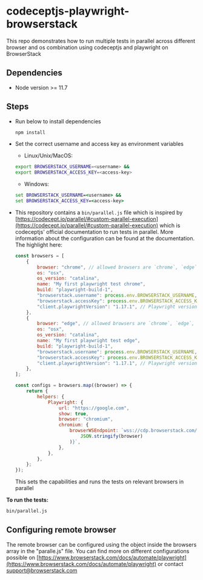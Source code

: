 # codeceptjs-playwright-browserstack

This repo demonstrates how to run multiple tests in parallel across different browser and os combination using codeceptjs and playwright on BrowserStack

## Dependencies

-   Node version >= 11.7

## Steps

-   Run below to install dependencies

    ```sh
    npm install
    ```

-   Set the correct username and access key as environment variables

    -   Linux/Unix/MacOS:

    ```sh
    export BROWSERSTACK_USERNAME=<username> &&
    export BROWSERSTACK_ACCESS_KEY=<access-key>
    ```

    -   Windows:

    ```bat
    set BROWSERSTACK_USERNAME=<username> &&
    set BROWSERSTACK_ACCESS_KEY=<access-key>
    ```

-   This repository contains a `bin/parallel.js` file which is inspired by [https://codecept.io/parallel/#custom-parallel-execution](https://codecept.io/parallel/#custom-parallel-execution) which is codeceptjs' official documentation to run tests in parallel. More information about the configuration can be found at the documentation. The highlight here:

    ```js
    const browsers = [
    	{
    		browser: "chrome", // allowed browsers are `chrome`, `edge`, `playwright-chromium`, `playwright-firefox` and `playwright-webkit`
    		os: "osx",
    		os_version: "catalina",
    		name: "My first playwright test chrome",
    		build: "playwright-build-1",
    		"browserstack.username": process.env.BROWSERSTACK_USERNAME,
    		"browserstack.accessKey": process.env.BROWSERSTACK_ACCESS_KEY,
    		"client.playwrightVersion": "1.17.1", // Playwright version being used on your local project needs to be passed in this capability for BrowserStack to be able to map request and responses correctly
    	},
    	{
    		browser: "edge", // allowed browsers are `chrome`, `edge`, `playwright-chromium`, `playwright-firefox` and `playwright-webkit`
    		os: "osx",
    		os_version: "catalina",
    		name: "My first playwright test edge",
    		build: "playwright-build-1",
    		"browserstack.username": process.env.BROWSERSTACK_USERNAME,
    		"browserstack.accessKey": process.env.BROWSERSTACK_ACCESS_KEY,
    		"client.playwrightVersion": "1.17.1", // Playwright version being used on your local project needs to be passed in this capability for BrowserStack to be able to map request and responses correctly
    	},
    ];

    const configs = browsers.map((browser) => {
    	return {
    		helpers: {
    			Playwright: {
    				url: "https://google.com",
    				show: true,
    				browser: "chromium",
    				chromium: {
    					browserWSEndpoint: `wss://cdp.browserstack.com/playwright?caps=${encodeURIComponent(
    						JSON.stringify(browser)
    					)}`,
    				},
    			},
    		},
    	};
    });
    ```

    This sets the capabilities and runs the tests on relevant browsers in parallel

<b>To run the tests:</b>

```sh
bin/parallel.js
```

## Configuring remote browser

The remote browser can be configured using the object inside the browsers array in the "paralle.js" file. You can find more on different configurations possible on [https://www.browserstack.com/docs/automate/playwright](https://www.browserstack.com/docs/automate/playwright) or contact [support@browserstack.com](mailto:support@browserstack.com)
